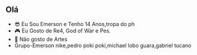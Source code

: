 ## Olá

- :sunglasses: Eu Sou Emerson e Tenho 14 Anos,tropa do ph
- :video_game: Eu Gosto de Re4, God of War e Pes.
- :art: Não gosto de Artes
- Grupo-Emerson nike,pedro poki poki,michael lobo guara,gabriel tucano

<!---
pensadorsocrates/pensadorsocrates is a ✨ special ✨ repository because its `README.md` (this file) appears on your GitHub profile.
You can click the Preview link to take a look at your changes.
--->

